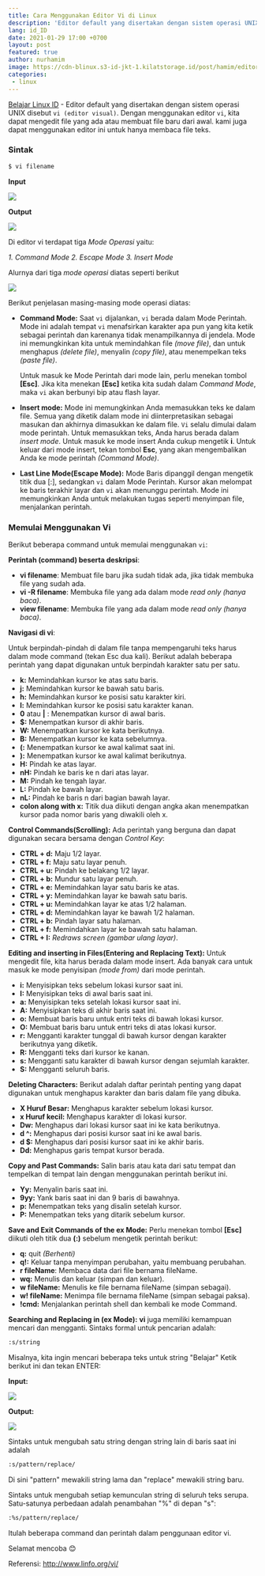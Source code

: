 ```yaml
---
title: Cara Menggunakan Editor Vi di Linux
description: 'Editor default yang disertakan dengan sistem operasi UNIX disebut vi (editor visual). Dengan menggunakan editor vi, kita dapat mengedit file yang ada atau membuat file baru dari awal. kami juga dapat menggunakan editor ini untuk hanya membaca file teks'
lang: id_ID
date: 2021-01-29 17:00 +0700
layout: post
featured: true
author: nurhamim
image: https://cdn-blinux.s3-id-jkt-1.kilatstorage.id/post/hamim/editor-vi.png
categories:
 - linux
---
```


[Belajar Linux ID](https://belajarlinux.id) -  Editor default yang disertakan dengan sistem operasi UNIX disebut `vi (editor visual)`. Dengan menggunakan editor `vi`, kita dapat mengedit file yang ada atau membuat file baru dari awal. kami juga dapat menggunakan editor ini untuk hanya membaca file teks.

### Sintak

```bash
$ vi filename
```

**Input**

![](https://cdn-blinux.s3-id-jkt-1.kilatstorage.id/post/hamim/vi1.png)

**Output**

![](https://cdn-blinux.s3-id-jkt-1.kilatstorage.id/post/hamim/vi2.png)

Di editor vi terdapat tiga *Mode Operasi* yaitu: 

*1. Command Mode*
*2. Escape Mode*
*3. Insert Mode*

Alurnya dari tiga *mode operasi* diatas seperti berikut

![](https://cdn-blinux.s3-id-jkt-1.kilatstorage.id/post/hamim/Vieditor.jpg)

Berikut penjelasan masing-masing mode operasi diatas:

- **Command Mode:** Saat `vi` dijalankan, `vi` berada dalam Mode Perintah. Mode ini adalah tempat `vi` menafsirkan karakter apa pun yang kita ketik sebagai perintah dan karenanya tidak menampilkannya di jendela. Mode ini memungkinkan kita untuk memindahkan file *(move file)*, dan untuk menghapus *(delete file)*, menyalin *(copy file)*, atau menempelkan teks *(paste file)*.

  Untuk masuk ke Mode Perintah dari mode lain, perlu menekan tombol **[Esc]**. Jika kita menekan **[Esc]** ketika kita sudah dalam *Command Mode*, maka `vi` akan berbunyi bip atau flash layar.

- **Insert mode:** Mode ini memungkinkan Anda memasukkan teks ke dalam file. Semua yang diketik dalam mode ini diinterpretasikan sebagai masukan dan akhirnya dimasukkan ke dalam file. `Vi` selalu dimulai dalam mode perintah. Untuk memasukkan teks, Anda harus berada dalam *insert mode*. Untuk masuk ke mode insert Anda cukup mengetik **i**. Untuk keluar dari mode insert, tekan tombol **Esc**, yang akan mengembalikan Anda ke mode perintah *(Command Mode)*.

- **Last Line Mode(Escape Mode):** Mode Baris dipanggil dengan mengetik titik dua [:], sedangkan `vi` dalam Mode Perintah. Kursor akan melompat ke baris terakhir layar dan `vi` akan menunggu perintah. Mode ini memungkinkan Anda untuk melakukan tugas seperti menyimpan file, menjalankan perintah.

### Memulai Menggunakan Vi

Berikut beberapa command untuk memulai menggunakan `vi`:

**Perintah (command) beserta deskripsi**:

- **vi filename**: Membuat file baru jika sudah tidak ada, jika tidak membuka file yang sudah ada.
- **vi -R filename**: Membuka file yang ada dalam mode *read only (hanya baca)*.
- **view filename**: Membuka file yang ada dalam mode *read only (hanya baca)*.

**Navigasi di vi**:

Untuk berpindah-pindah di dalam file tanpa mempengaruhi teks harus dalam mode command (tekan Esc dua kali). Berikut adalah beberapa perintah yang dapat digunakan untuk berpindah karakter satu per satu.

- **k:** Memindahkan kursor ke atas satu baris.
-  **j:** Memindahkan kursor ke bawah satu baris.
- **h:** Memindahkan kursor ke posisi satu karakter kiri.
- **l:** Memindahkan kursor ke posisi satu karakter kanan.
- **0** atau **|** : Menempatkan kursor di awal baris.
- **$:** Menempatkan kursor di akhir baris.
- **W:** Menempatkan kursor ke kata berikutnya.
- **B:** Menempatkan kursor ke kata sebelumnya.
- **(:** Menempatkan kursor ke awal kalimat saat ini.
- **):** Menempatkan kursor ke awal kalimat berikutnya.
- **H:** Pindah ke atas layar.
- **nH:** Pindah ke baris ke n dari atas layar.
- **M:** Pindah ke tengah layar.
- **L:** Pindah ke bawah layar.
- **nL:** Pindah ke baris n dari bagian bawah layar.
- **colon along with x:** Titik dua diikuti dengan angka akan menempatkan kursor pada nomor baris yang diwakili oleh x.

**Control Commands(Scrolling):** Ada perintah yang berguna dan dapat digunakan secara bersama dengan *Control Key*:

- **CTRL + d:** Maju 1/2 layar.
- **CTRL + f:** Maju satu layar penuh.
- **CTRL + u:** Pindah ke belakang 1/2 layar.
- **CTRL + b:** Mundur satu layar penuh.
- **CTRL + e:** Memindahkan layar satu baris ke atas.
- **CTRL + y:** Memindahkan layar ke bawah satu baris.
- **CTRL + u:** Memindahkan layar ke atas 1/2 halaman.
- **CTRL + d:** Memindahkan layar ke bawah 1/2 halaman.
- **CTRL + b:** Pindah layar satu halaman.
- **CTRL + f:** Memindahkan layar ke bawah satu halaman.
- **CTRL + I:** *Redraws screen* *(gambar ulang layar)*.

**Editing and inserting in Files(Entering and Replacing Text):** Untuk mengedit file, kita harus berada dalam mode insert. Ada banyak cara untuk masuk ke mode penyisipan *(mode from)* dari mode perintah.

- **i:** Menyisipkan teks sebelum lokasi kursor saat ini.
- **I:** Menyisipkan teks di awal baris saat ini.
- **a:** Menyisipkan teks setelah lokasi kursor saat ini.
- **A:** Menyisipkan teks di akhir baris saat ini.
- **o:** Membuat baris baru untuk entri teks di bawah lokasi kursor.
- **O:** Membuat baris baru untuk entri teks di atas lokasi kursor.
- **r:** Mengganti karakter tunggal di bawah kursor dengan karakter berikutnya yang diketik.
- **R:** Mengganti teks dari kursor ke kanan.
- **s:** Mengganti satu karakter di bawah kursor dengan sejumlah karakter.
- **S:** Mengganti seluruh baris.

**Deleting Characters:** Berikut adalah daftar perintah penting yang dapat digunakan untuk menghapus karakter dan baris dalam file yang dibuka.

- **X Huruf Besar:** Menghapus karakter sebelum lokasi kursor.
- **x Huruf kecil:** Menghapus karakter di lokasi kursor.
- **Dw:** Menghapus dari lokasi kursor saat ini ke kata berikutnya.
- **d ^:** Menghapus dari posisi kursor saat ini ke awal baris.
- **d $:** Menghapus dari posisi kursor saat ini ke akhir baris.
- **Dd:** Menghapus garis tempat kursor berada.

**Copy and Past Commands:** Salin baris atau kata dari satu tempat dan tempelkan di tempat lain dengan menggunakan perintah berikut ini.

- **Yy:** Menyalin baris saat ini.
- **9yy:** Yank baris saat ini dan 9 baris di bawahnya.
- **p:** Menempatkan teks yang disalin setelah kursor.
- **P:** Menempatkan teks yang ditarik sebelum kursor.

**Save and Exit Commands of the ex Mode:** Perlu menekan tombol **[Esc]** diikuti oleh titik dua **(:)** sebelum mengetik perintah berikut:

- **q:** quit *(Berhenti)*
- **q!:** Keluar tanpa menyimpan perubahan, yaitu membuang perubahan.
- **r fileName**: Membaca data dari file bernama fileName.
- **wq:** Menulis dan keluar (simpan dan keluar).
- **w fileName:** Menulis ke file bernama fileName (simpan sebagai).
- **w! fileName:** Menimpa file bernama fileName (simpan sebagai paksa).
- **!cmd:** Menjalankan perintah shell dan kembali ke mode Command.

**Searching and Replacing in  (ex Mode):** **vi** juga memiliki kemampuan mencari dan mengganti. Sintaks formal untuk pencarian adalah:

````bash
:s/string
````

Misalnya, kita ingin mencari beberapa teks untuk string "Belajar" Ketik berikut ini dan tekan ENTER:

**Input:**

![](https://cdn-blinux.s3-id-jkt-1.kilatstorage.id/post/hamim/vi3.png)

**Output:** 

![](https://cdn-blinux.s3-id-jkt-1.kilatstorage.id/post/hamim/vi4.png)

Sintaks untuk mengubah satu string dengan string lain di baris saat ini adalah

```bash
:s/pattern/replace/ 
```

Di sini "pattern" mewakili string lama dan "replace" mewakili string baru. 

Sintaks untuk mengubah setiap kemunculan string di seluruh teks serupa. Satu-satunya perbedaan adalah penambahan "%" di depan "s": 

```bash
:%s/pattern/replace/ 
```

Itulah beberapa command dan perintah dalam penggunaan editor vi. 

Selamat mencoba 😊

Referensi: http://www.linfo.org/vi/
